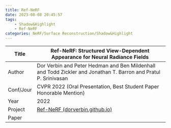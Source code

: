 ```yaml
---
title: Ref-NeRF
date: 2023-08-08 20:45:57
tags:
    - Shadow&Highlight
    - Ref-NeRF
categories: NeRF/Surface Reconstruction/Shadow&Highlight
---
```


| Title     | Ref-NeRF: Structured View-Dependent Appearance for Neural Radiance Fields                                                                                                                                                       |
| --------- | ------------------------------------------------------------------------------------------------------------------------------------------------------------------------------------------------------------------------------- |
| Author    | Dor Verbin and Peter Hedman and Ben Mildenhall and Todd Zickler and Jonathan T. Barron and Pratul P. Srinivasan |
| Conf/Jour | CVPR 2022 (Oral Presentation, Best Student Paper Honorable Mention)                                                                                                                                                             |
| Year      | 2022                                                                                                                                                                                                                            |
| Project   | [Ref-NeRF (dorverbin.github.io)](https://dorverbin.github.io/refnerf/)                                                                                                                                                          |
| Paper     |                                                                                                                                                                                                                                 |




<!-- more -->

